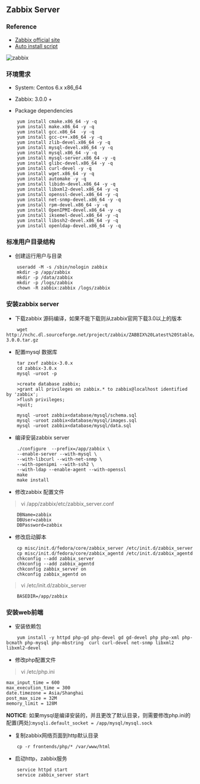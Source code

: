 ## Zabbix Server

### Reference 
* [Zabbix official site](https://www.zabbix.com/documentation/3.0/manual)
* [Auto install script](zabbix_server.sh)

![zabbix](../images/zabbix-flow.jpg)
### 环境需求

* System: Centos 6.x x86_64
* Zabbix: 3.0.0 + 

* Package dependencies 

```shell
	yum install cmake.x86_64 -y -q							
	yum install make.x86_64 -y -q
	yum install gcc.x86_64  -y -q 
	yum install gcc-c++.x86_64 -y -q
	yum install zlib-devel.x86_64 -y -q 
	yum install mysql-devel.x86_64 -y -q
	yum install mysql.x86_64 -y -q
	yum install mysql-server.x86_64 -y -q
	yum install glibc-devel.x86_64 -y -q 
	yum install curl-devel -y -q
	yum install wget.x86_64 -y -q
	yum install automake -y -q
	yum install libidn-devel.x86_64 -y -q
	yum install libxml2-devel.x86_64 -y -q
	yum install openssl-devel.x86_64 -y -q
	yum install net-snmp-devel.x86_64 -y -q
	yum install rpm-devel.x86_64 -y -q
	yum install OpenIPMI-devel.x86_64 -y -q
	yum install iksemel-devel.x86_64 -y -q
	yum install libssh2-devel.x86_64 -y -q
	yum install openldap-devel.x86_64 -y -q
```

### 标准用户目录结构

* 创建运行用户与目录
```
	useradd -M -s /sbin/nologin zabbix
	mkdir -p /app/zabbix
	mkdir -p /data/zabbix
	mkdir -p /logs/zabbix
	chown -R zabbix:zabbix /logs/zabbix
```

### 安装zabbix server

* 下载zabbix 源码编译，如果不能下载则从zabbix官网下载3.0以上的版本

```shell
	wget http://nchc.dl.sourceforge.net/project/zabbix/ZABBIX%20Latest%20Stable/2.3.0/zabbix-3.0.0.tar.gz
```

* 配置mysql 数据库

```shell
	tar zxvf zabbix-3.0.x
	cd zabbix-3.0.x
	mysql -uroot -p

	>create database zabbix;
	>grant all privileges on zabbix.* to zabbix@localhost identified by 'zabbix';
	>flush privileges;
	>quit;

	mysql -uroot zabbix<database/mysql/schema.sql
	mysql -uroot zabbix<database/mysql/images.sql
	mysql -uroot zabbix<database/mysql/data.sql
```

* 编译安装zabbix server

```
	./configure  --prefix=/app/zabbix \
	--enable-server --with-mysql \
	--with-libcurl --with-net-snmp \
	--with-openipmi --with-ssh2 \
	--with-ldap --enable-agent --with-openssl
	make 
	make install 
```

* 修改zabbix 配置文件
> vi /app/zabbix/etc/zabbix_server.conf
```shell
	DBName=zabbix
	DBUser=zabbix
	DBPassword=zabbix
```

* 修改启动脚本

```shell
	cp misc/init.d/fedora/core/zabbix_server /etc/init.d/zabbix_server
	cp misc/init.d/fedora/core/zabbix_agentd /etc/init.d/zabbix_agentd
	chkconfig --add zabbix_server 
	chkconfig --add zabbix_agentd 
	chkconfig zabbix_server on 
	chkconfig zabbix_agentd on 
```
> vi /etc/init.d/zabbix_server
```shell
	BASEDIR=/app/zabbix
```

### 安装web前端

* 安装依赖包

```shell 
	yum install -y httpd php-gd php-devel gd gd-devel php php-xml php-bcmath php-mysql php-mbstring  curl curl-devel net-snmp libxml2 libxml2-devel
```

* 修改php配置文件
> vi /etc/php.ini

```shell
max_input_time = 600
max_execution_time = 300
date.timezone = Asia/Shanghai
post_max_size = 32M
memory_limit = 128M
```

**NOTICE**: 如果mysql是编译安装的，并且更改了默认目录，则需要修改php.ini的配置(两处):`mysqli.default_socket = /app/mysql/mysql.sock`

* 复制zabbix网络页面到http默认目录

```shell
	cp -r frontends/php/* /var/www/html
```

* 启动http，zabbix服务

```shell
	service httpd start
	service zabbix_server start
```